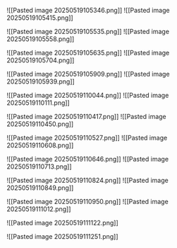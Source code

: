 ![[Pasted image 20250519105346.png]]
![[Pasted image 20250519105415.png]]

![[Pasted image 20250519105535.png]]
![[Pasted image 20250519105558.png]]

![[Pasted image 20250519105635.png]]
![[Pasted image 20250519105704.png]]

![[Pasted image 20250519105909.png]]
![[Pasted image 20250519105939.png]]

![[Pasted image 20250519110044.png]]
![[Pasted image 20250519110111.png]]

![[Pasted image 20250519110417.png]]
![[Pasted image 20250519110450.png]]

![[Pasted image 20250519110527.png]]
![[Pasted image 20250519110608.png]]

![[Pasted image 20250519110646.png]]
![[Pasted image 20250519110713.png]]

![[Pasted image 20250519110824.png]]
![[Pasted image 20250519110849.png]]

![[Pasted image 20250519110950.png]]
![[Pasted image 20250519111012.png]]

![[Pasted image 20250519111122.png]]

![[Pasted image 20250519111251.png]]

